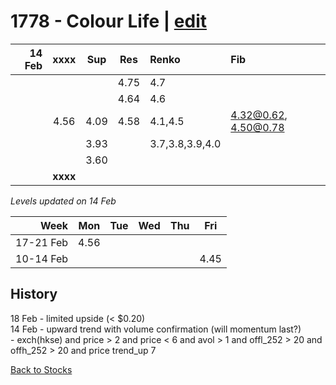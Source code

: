 # 1778 - Colour Life | [edit](https://github.com/alwinwoo/alwinwoo.github.io/edit/master/stocks/1778.md)

| 14 Feb  | **xxxx**     | Sup   | Res   | Renko     | Fib
| ---:    | :---:        | :---: | :---: | :---      | :---
|         |              |       | 4.75  | 4.7
|         |              |       | 4.64  | 4.6
|         | 4.56         | 4.09  | 4.58  | 4.1,4.5   | 4.32@0.62, 4.50@0.78
|         |              | 3.93  |       | 3.7,3.8,3.9,4.0 
|         |              | 3.60  |       | 
|         | **xxxx**     |       |       |

*Levels updated on 14 Feb*

Week      | Mon   | Tue   | Wed   | Thu   | Fri   |
---:      | :---: | :---: | :---: | :---: | :---: |
17-21 Feb | 4.56  |
10-14 Feb |       |       |       |       | 4.45  |

## History
18 Feb - limited upside (< $0.20) <br>
14 Feb - upward trend with volume confirmation (will momentum last?) <br>- exch(hkse) and price > 2 and price < 6 and avol > 1 and offl_252 > 20 and offh_252 > 20 and price trend_up 7

[Back to Stocks](https://alwinwoo.github.io/stocks)

